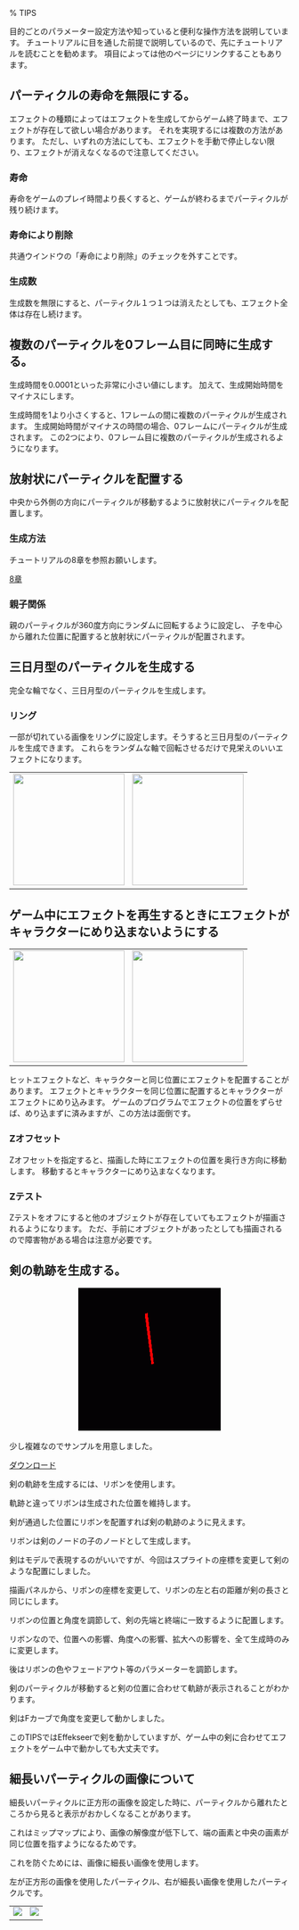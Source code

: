 ﻿% TIPS

<div class="main">

目的ごとのパラメーター設定方法や知っていると便利な操作方法を説明しています。
チュートリアルに目を通した前提で説明しているので、先にチュートリアルを読むことを勧めます。
項目によっては他のページにリンクすることもあります。

## パーティクルの寿命を無限にする。

エフェクトの種類によってはエフェクトを生成してからゲーム終了時まで、エフェクトが存在して欲しい場合があります。
それを実現するには複数の方法があります。
ただし、いずれの方法にしても、エフェクトを手動で停止しない限り、エフェクトが消えなくなるので注意してください。

### 寿命

寿命をゲームのプレイ時間より長くすると、ゲームが終わるまでパーティクルが残り続けます。

### 寿命により削除

共通ウインドウの「寿命により削除」のチェックを外すことです。

### 生成数

生成数を無限にすると、パーティクル１つ１つは消えたとしても、エフェクト全体は存在し続けます。

## 複数のパーティクルを0フレーム目に同時に生成する。

生成時間を0.0001といった非常に小さい値にします。
加えて、生成開始時間をマイナスにします。

生成時間を1より小さくすると、1フレームの間に複数のパーティクルが生成されます。
生成開始時間がマイナスの時間の場合、0フレームにパーティクルが生成されます。
この2つにより、0フレーム目に複数のパーティクルが生成されるようになります。

## 放射状にパーティクルを配置する

中央から外側の方向にパーティクルが移動するように放射状にパーティクルを配置します。

### 生成方法

チュートリアルの8章を参照お願いします。

[8章](../ToolTutorial/08.html)

### 親子関係

親のパーティクルが360度方向にランダムに回転するように設定し、
子を中心から離れた位置に配置すると放射状にパーティクルが配置されます。

## 三日月型のパーティクルを生成する

完全な輪でなく、三日月型のパーティクルを生成します。

### リング

一部が切れている画像をリングに設定します。そうすると三日月型のパーティクルを生成できます。
これらをランダムな軸で回転させるだけで見栄えのいいエフェクトになります。

<table>
	<tr>
		<td>
			<img src="../../img/Tips/Crescent.png" width="200" height="200">
		</td>
		<td>
			<img src="../../img/Tips/Crescent_WO_Texture.png" width="200" height="200">
		</td>
	</tr>
</table>

## ゲーム中にエフェクトを再生するときにエフェクトがキャラクターにめり込まないようにする

<table>
	<tr>
		<td>
			<img src="../../img/Reference/depth_Z-Offset-None.png" width="200" height="200">
		</td>
		<td>
			<img src="../../img/Reference/depth_Z-Offset-4.png" width="200" height="200">
		</td>
	</tr>
</table>

ヒットエフェクトなど、キャラクターと同じ位置にエフェクトを配置することがあります。
エフェクトとキャラクターを同じ位置に配置するとキャラクターがエフェクトにめり込みます。
ゲームのプログラムでエフェクトの位置をずらせば、めり込まずに済みますが、この方法は面倒です。

### Zオフセット

Zオフセットを指定すると、描画した時にエフェクトの位置を奥行き方向に移動します。
移動するとキャラクターにめり込まなくなります。

### Zテスト

Zテストをオフにすると他のオブジェクトが存在していてもエフェクトが描画されるようになります。
ただ、手前にオブジェクトがあったとしても描画されるので障害物がある場合は注意が必要です。

## 剣の軌跡を生成する。

<div align="center">
<img src="../../img/Tips/SwordLineInEffekseer1.gif">
</div>

少し複雑なのでサンプルを用意しました。

[ダウンロード](../../Sample/Tips/SwordLineInEffekseer1.zip)

剣の軌跡を生成するには、リボンを使用します。

軌跡と違ってリボンは生成された位置を維持します。

剣が通過した位置にリボンを配置すれば剣の軌跡のように見えます。

リボンは剣のノードの子のノードとして生成します。

剣はモデルで表現するのがいいですが、今回はスプライトの座標を変更して剣のような配置にしました。

描画パネルから、リボンの座標を変更して、リボンの左と右の距離が剣の長さと同じにします。

リボンの位置と角度を調節して、剣の先端と終端に一致するように配置します。

リボンなので、位置への影響、角度への影響、拡大への影響を、全て生成時のみに変更します。

後はリボンの色やフェードアウト等のパラメーターを調節します。

剣のパーティクルが移動すると剣の位置に合わせて軌跡が表示されることがわかります。

剣はFカーブで角度を変更して動かしました。

このTIPSではEffekseerで剣を動かしていますが、ゲーム中の剣に合わせてエフェクトをゲーム中で動かしても大丈夫です。

## 細長いパーティクルの画像について

細長いパーティクルに正方形の画像を設定した時に、パーティクルから離れたところから見ると表示がおかしくなることがあります。

これはミップマップにより、画像の解像度が低下して、端の画素と中央の画素が同じ位置を指すようになるためです。

これを防ぐためには、画像に細長い画像を使用します。

左が正方形の画像を使用したパーティクル、右が細長い画像を使用したパーティクルです。

<table>
	<tr>
		<td>
			<img src="../../img/Tips/Long_and_narrow_1.png">
		</td>
		<td>
			<img src="../../img/Tips/Long_and_narrow_2.png">
		</td>
	</tr>
</table>

</div>